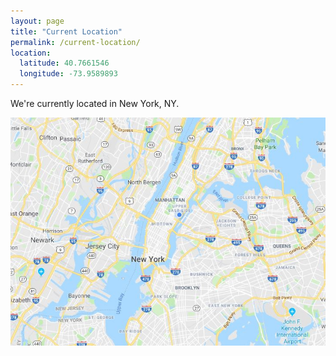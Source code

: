 ```yaml
---
layout: page
title: "Current Location"
permalink: /current-location/
location:
  latitude: 40.7661546
  longitude: -73.9589893
---
```


We're currently located in New York, NY.

<img src="/assets/img/location.jpg" alt="current location" class="center-img"/>

<!-- {% google_map %} -->